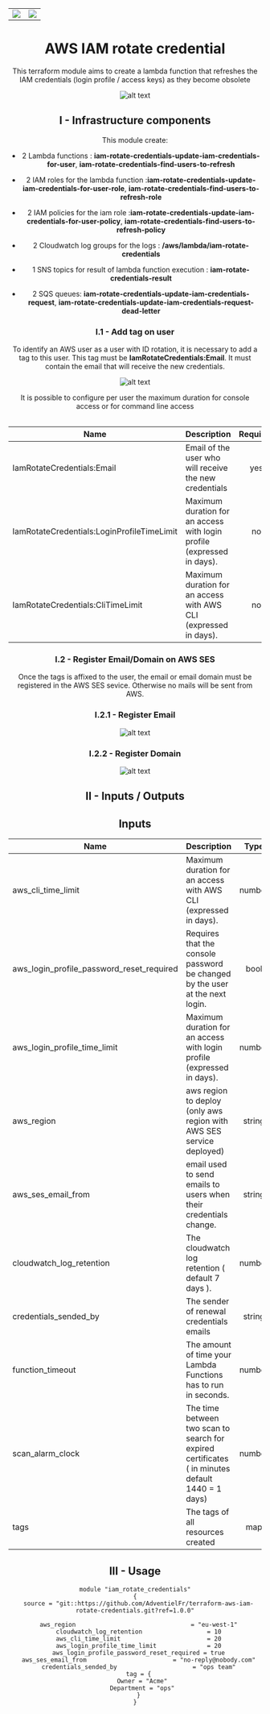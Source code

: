 <p>
<center>
<table>
  <tr>
    <td style="text-align: center; vertical-align: middle;"><img src="_docs/logo_aws.jpg"/></td>
    <td style="text-align: center; vertical-align: middle;"><img src="_docs/logo_adv.jpg"/></td>
  </tr> 
<table>
</center>
</p>

# AWS IAM rotate credential

This terraform module aims to create a lambda function that refreshes the IAM credentials (login profile / access keys) as they become obsolete

![alt text](_docs/diagram.png)

## I - Infrastructure components

This module create:

- 2 Lambda functions : **iam-rotate-credentials-update-iam-credentials-for-user**, **iam-rotate-credentials-find-users-to-refresh**

- 2 IAM roles for the lambda function :**iam-rotate-credentials-update-iam-credentials-for-user-role**, **iam-rotate-credentials-find-users-to-refresh-role**

- 2 IAM policies for the iam role :**iam-rotate-credentials-update-iam-credentials-for-user-policy**, **iam-rotate-credentials-find-users-to-refresh-policy**

- 2 Cloudwatch log groups for the logs : **/aws/lambda/iam-rotate-credentials**

- 1 SNS topics for result of lambda function execution : **iam-rotate-credentials-result**

- 2 SQS queues: **iam-rotate-credentials-update-iam-credentials-request**, **iam-rotate-credentials-update-iam-credentials-request-dead-letter**

### I.1 - Add tag on user

To identify an AWS user as a user with ID rotation, it is necessary to add a tag to this user. This tag must be **IamRotateCredentials:Email**. It must contain the email that will receive the new credentials.

![alt text](_docs/tag.png)

It is possible to configure per user the maximum duration for console access or for command line access

| Name | Description | Required |
|------|-------------|:----:|
| IamRotateCredentials:Email | Email of the user who will receive the new credentials | yes |
| IamRotateCredentials:LoginProfileTimeLimit | Maximum duration for an access with login profile (expressed in days). | no |
| IamRotateCredentials:CliTimeLimit | Maximum duration for an access with AWS CLI (expressed in days). | no |

### I.2 - Register Email/Domain on AWS SES

Once the tags is affixed to the user, the email or email domain must be registered in the AWS SES sevice. Otherwise no mails will be sent from AWS.

### I.2.1 - Register Email

![alt text](_docs/ses.png)

### I.2.2 - Register Domain

![alt text](_docs/ses2.png)

## II - Inputs / Outputs

## Inputs

| Name | Description | Type | Default |
|------|-------------|:----:|:-----:|
| aws\_cli\_time\_limit | Maximum duration for an access with AWS CLI (expressed in days). | number | 60 |
| aws\_login\_profile\_password\_reset\_required | Requires that the console password be changed by the user at the next login. | bool | true |
| aws\_login\_profile\_time\_limit | Maximum duration for an access with login profile (expressed in days). | number | 60 |
| aws\_region | aws region to deploy (only aws region with AWS SES service deployed) | string | n/a |
| aws\_ses\_email\_from | email used to send emails to users when their credentials change. | string | n/a |
| cloudwatch\_log\_retention | The cloudwatch log retention ( default 7 days ). | number | 7 |
| credentials\_sended\_by | The sender of renewal credentials emails | string | "ops team" |
| function\_timeout | The amount of time your Lambda Functions has to run in seconds. | number | 300 |
| scan\_alarm\_clock | The time between two scan to search for expired certificates ( in minutes default 1440 = 1 days) | number | 1440 |
| tags | The tags of all resources created | map | {} |

## III - Usage

````shell
module "iam_rotate_credentials"
{
  source = "git::https://github.com/AdventielFr/terraform-aws-iam-rotate-credentials.git?ref=1.0.0"
  
  aws_region                                = "eu-west-1"
  cloudwatch_log_retention                  = 10
  aws_cli_time_limit                        = 20
  aws_login_profile_time_limit              = 20
  aws_login_profile_password_reset_required = true
  aws_ses_email_from                        = "no-reply@nobody.com"
  credentials_sended_by                     = "ops team"
  tag = {
    Owner = "Acme"
    Department = "ops"
  }
}
````
